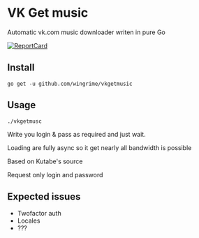 # VK Get music

Automatic vk.com music downloader writen in pure Go

[![ReportCard](http://goreportcard.com/badge/wingrime/vkgetmusic)](http://goreportcard.com/report/wingrime/vkgetmusic)

## Install

```
go get -u github.com/wingrime/vkgetmusic
```

## Usage

```
./vkgetmusc

```
Write you login & pass as required and just wait.

Loading are fully async so it get nearly all bandwidth is possible

Based on Kutabe's source

Request only login and password
## Expected issues
* Twofactor auth
* Locales
* ???



